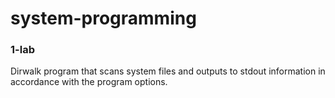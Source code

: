 # system-programming

### 1-lab

Dirwalk program that scans system files and outputs to stdout
information in accordance with the program options.
